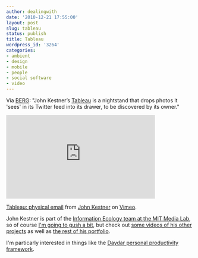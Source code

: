 ```yaml
---
author: dealingwith
date: '2010-12-21 17:55:00'
layout: post
slug: tableau
status: publish
title: Tableau
wordpress_id: '3264'
categories:
- ambient
- design
- mobile
- people
- social software
- video
---
```


Via [BERG][1]: "John Kestner’s [Tableau][2] is a nightstand that drops photos
it 'sees' in its Twitter feed into its drawer, to be discovered by its owner."

<iframe src="http://player.vimeo.com/video/17280777?title=0&amp;byline=0&amp;portrait=0" width="400" height="225" frameborder="0" webkitAllowFullScreen mozallowfullscreen allowFullScreen></iframe><p><a href="http://vimeo.com/17280777">Tableau: physical email</a> from <a href="http://vimeo.com/jkestner">John Kestner</a> on <a href="http://vimeo.com">Vimeo</a>.</p>

John Kestner is part of the [Information Ecology team at the MIT Media
Lab][4], so of course [I'm going to gush a bit][5], but check out [some videos
of his other projects][6] as well as [the rest of his portfolio][7].

I'm particarly interested in things like the [Daydar personal productivity
framework][8].

   [1]: http://berglondon.com/blog/2010/12/16/thursday-links-a-drawerful-of-photographs-fictional-logos-flashy-advertising-and-space/

   [2]: http://johnkestner.com/tableau/

   [3]: http://vimeo.com/moogaloop.swf?clip_id=17280777&server=vimeo.com&show_title=0&show_byline=0&show_portrait=0&color=00ADEF&fullscreen=1&autoplay=0&loop=0

   [4]: http://eco.media.mit.edu/

   [5]: http://twitter.com/#!/dealingwith/status/17031471495647232

   [6]: http://vimeo.com/jkestner

   [7]: http://coloured.net/john/portfolio/

   [8]: http://coloured.net/john/portfolio/daydar/

   

